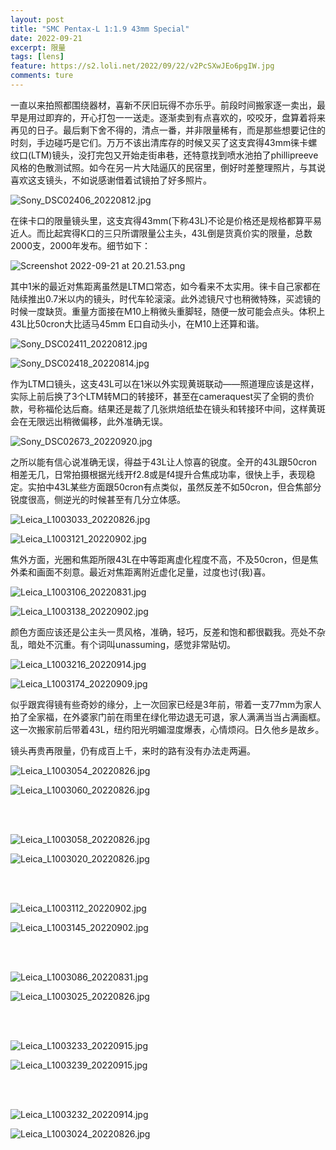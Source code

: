 ```yaml
---
layout: post
title: "SMC Pentax-L 1:1.9 43mm Special"
date: 2022-09-21
excerpt: 限量
tags: [lens]
feature: https://s2.loli.net/2022/09/22/v2PcSXwJEo6pgIW.jpg
comments: ture
---
```


一直以来拍照都围绕器材，喜新不厌旧玩得不亦乐乎。前段时间搬家逐一卖出，最早是用过即弃的，开心打包一一送走。逐渐卖到有点喜欢的，咬咬牙，盘算着将来再见的日子。最后剩下舍不得的，清点一番，并非限量稀有，而是那些想要记住的时刻，手边碰巧是它们。万万不该出清库存的时候又买了这支宾得43mm徕卡螺纹口(LTM)镜头，没打完包又开始走街串巷，还特意找到喷水池拍了phillipreeve风格的色散测试照。如今在另一片大陆逼仄的民宿里，倒好时差整理照片，与其说喜欢这支镜头，不如说感谢借着试镜拍了好多照片。

![Sony_DSC02406_20220812.jpg](https://s2.loli.net/2022/09/22/6ZUWfcDLpj7sH5N.jpg)

在徕卡口的限量镜头里，这支宾得43mm(下称43L)不论是价格还是规格都算平易近人。而比起宾得K口的三只所谓限量公主头，43L倒是货真价实的限量，总数2000支，2000年发布。细节如下：

![Screenshot 2022-09-21 at 20.21.53.png](https://s2.loli.net/2022/09/22/IA7d6M1e9jsk5hZ.png)

其中1米的最近对焦距离虽然是LTM口常态，如今看来不太实用。徕卡自己家都在陆续推出0.7米以内的镜头，时代车轮滚滚。此外滤镜尺寸也稍微特殊，买滤镜的时候一度缺货。重量方面接在M10上稍微头重脚轻，随便一放可能会点头。体积上43L比50cron大比适马45mm E口自动头小，在M10上还算和谐。

![Sony_DSC02411_20220812.jpg](https://s2.loli.net/2022/09/22/vpHjzI4f6yoAOeK.jpg)

![Sony_DSC02418_20220814.jpg](https://s2.loli.net/2022/09/22/Tx9fBVC1HqpshKc.jpg)

作为LTM口镜头，这支43L可以在1米以外实现黄斑联动——照道理应该是这样，实际上前后换了3个LTM转M口的转接环，甚至在cameraquest买了全铜的贵价款，号称福伦达后裔。结果还是裁了几张烘焙纸垫在镜头和转接环中间，这样黄斑会在无限远出稍微偏移，此外准确无误。

![Sony_DSC02673_20220920.jpg](https://s2.loli.net/2022/09/22/c9Xh2Ee4xbsmAFM.jpg)

之所以能有信心说准确无误，得益于43L让人惊喜的锐度。全开的43L跟50cron相差无几，日常拍摄根据光线开f2.8或是f4提升合焦成功率，很快上手，表现稳定。实拍中43L某些方面跟50cron有点类似，虽然反差不如50cron，但合焦部分锐度很高，侧逆光的时候甚至有几分立体感。

![Leica_L1003033_20220826.jpg](https://s2.loli.net/2022/09/22/NwsSKmafe1XF6lz.jpg)

![Leica_L1003121_20220902.jpg](https://s2.loli.net/2022/09/22/HvljMPYnQbGCWc1.jpg)

焦外方面，光圈和焦距所限43L在中等距离虚化程度不高，不及50cron，但是焦外柔和画面不刻意。最近对焦距离附近虚化足量，过度也讨(我)喜。

![Leica_L1003106_20220831.jpg](https://s2.loli.net/2022/09/22/cQjCxNqhW3YfsHp.jpg)

![Leica_L1003138_20220902.jpg](https://s2.loli.net/2022/09/22/y9nphADiECeQBlq.jpg)

颜色方面应该还是公主头一贯风格，准确，轻巧，反差和饱和都很戳我。亮处不杂乱，暗处不沉重。有个词叫unassuming，感觉非常贴切。

![Leica_L1003216_20220914.jpg](https://s2.loli.net/2022/09/22/vf4tYkXGVbAQic7.jpg)

![Leica_L1003174_20220909.jpg](https://s2.loli.net/2022/09/22/IDZ7kbanU5gCmuR.jpg)

似乎跟宾得镜有些奇妙的缘分，上一次回家已经是3年前，带着一支77mm为家人拍了全家福，在外婆家门前在雨里在绿化带边退无可退，家人满满当当占满画框。这一次搬家前后带着43L，纽约阳光明媚湿度爆表，心情烦闷。日久他乡是故乡。

镜头再贵再限量，仍有成百上千，来时的路有没有办法走两遍。

<!-- 歌词说，韶光逝，留无计，但愿我镜头不霉，底片不坏。 -->

<!-- ![Leica_L1003042_20220826.jpg](https://s2.loli.net/2022/09/22/XMaUsTxjEod3RVk.jpg) -->

![Leica_L1003054_20220826.jpg](https://s2.loli.net/2022/09/22/T712KI6OtweNzW4.jpg)

![Leica_L1003060_20220826.jpg](https://s2.loli.net/2022/09/22/4QNf5YJmgwSOo8y.jpg)

<br>
<br>

![Leica_L1003058_20220826.jpg](https://s2.loli.net/2022/09/22/Qw91aTJCdZjrhq5.jpg)

![Leica_L1003020_20220826.jpg](https://s2.loli.net/2022/09/22/IltHzdZDhrsgQAa.jpg)

<br>
<br>

![Leica_L1003112_20220902.jpg](https://s2.loli.net/2022/09/22/AHIC1ivjwrEQ7SP.jpg)

![Leica_L1003145_20220902.jpg](https://s2.loli.net/2022/09/22/nTOoHWqhBKdc47t.jpg)

<br>
<br>

![Leica_L1003086_20220831.jpg](https://s2.loli.net/2022/09/22/JHpNCGveqDOgTi4.jpg)

![Leica_L1003025_20220826.jpg](https://s2.loli.net/2022/09/22/Y7yURckdh5Dx1o4.jpg)

<br>
<br>

![Leica_L1003233_20220915.jpg](https://s2.loli.net/2022/09/22/EORl4o5Z7eHPhaS.jpg)

![Leica_L1003239_20220915.jpg](https://s2.loli.net/2022/09/22/IqX1CgDw87Za6fO.jpg)

<br>
<br>

![Leica_L1003232_20220914.jpg](https://s2.loli.net/2022/09/22/xqizJQR5HIMWEFb.jpg)

![Leica_L1003024_20220826.jpg](https://s2.loli.net/2022/09/22/KCRjqJLGcA9HVQZ.jpg)

